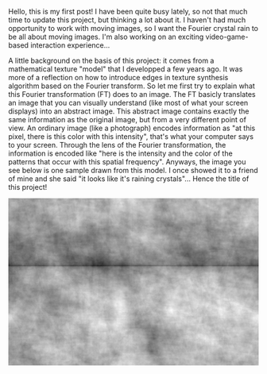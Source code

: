 Hello, this is my first post! I have been quite busy lately, so not that much time to update this project, but thinking a lot about it. I haven't had much opportunity to work with moving images, so I want the Fourier crystal rain to be all about moving images. I'm also working on an exciting video-game-based interaction experience...

A little background on the basis of this project: it comes from a mathematical texture "model" that I developped a few years ago. It was more of a reflection on how to introduce edges in texture synthesis algorithm based on the Fourier transform. So let me first try to explain what this Fourier transformation (FT) does to an image. The FT basicly translates an image that you can visually understand (like most of what your screen displays) into an  abstract image. This abstract image contains exactly the same information as the original image, but from a very different point of view. An ordinary image (like a photograph) encodes information as "at this pixel, there is this color with this intensity", that's what your computer says to your screen. Through the lens of the Fourier transformation, the information is encoded like "here is the intensity and the color of the patterns that occur with this spatial frequency". Anyways, the image you see below is one sample drawn from this model. I once showed it to a friend of mine and she said "it looks like it's raining crystals"... Hence the title of this project!

![Example Image](../project_images/cover.jpg?raw=true "Example Image")

